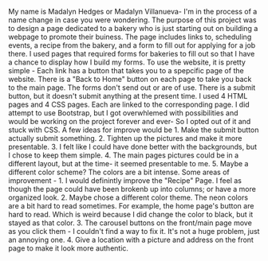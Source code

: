 My name is Madalyn Hedges or Madalyn Villanueva- I'm in the process of a name change in case you were wondering.
The purpose of this project was to design a page dedicated to a bakery who is just starting out on building a webpage to promote their buiness. The page includes links to, scheduling events, a recipe from the bakery, and a form to fill out for applying for a job there. I used pages that required forms for bakeries to fill out so that I have a chance to display how I build my forms.
To use the website, it is pretty simple - Each link has a button that takes you to a spepcific page of the website. There is a "Back to Home" button on each page to take you back to the main page. The forms don't send out or are of use. There is a submit button, but it doesn't submit anything at the present time.
I used 4 HTML pages and 4 CSS pages. Each are linked to the corresponding page. I did attempt to use Bootstrap, but I got overwhlemed with possibilities and would be working on the project forever and ever- So I opted out of it and stuck with CSS.
A few ideas for improve would be  1. Make the submit button actually submit something. 2. Tighten up the pictures and make it more presentable. 3. I felt like I could have done better with the backgrounds, but I chose to keep them simple. 4. The main pages pictures could be in a different layout, but at the time- it seemed presentable to me. 5. Maybe a different color scheme? The colors are a bit intense.
Some areas of improvement - 1. I would definintly improve the "Recipe" Page. I feel as though the page could have been brokenb up into columns; or have a more organized look. 2. Maybe chose a different color theme. The neon colors are a bit hard to read sometimes. For example, the home page's button are hard to read. Which is weird because I did change the color to black, but it stayed as that color. 3. The carousel buttons on the front/main page move as you click them - I couldn't find a way to fix it. It's not a huge problem, just an annoying one. 4. Give a location with a picture and address on the front page to make it look more authentic.
